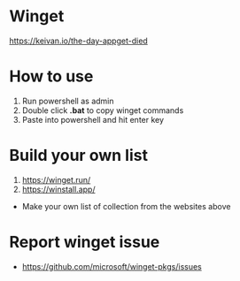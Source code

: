 # Winget
https://keivan.io/the-day-appget-died

# How to use
1. Run powershell as admin
2. Double click **.bat** to copy winget commands
3. Paste into powershell and hit enter key

# Build your own list
1. https://winget.run/
2. https://winstall.app/

- Make your own list of collection from the websites above

# Report winget issue
- https://github.com/microsoft/winget-pkgs/issues

